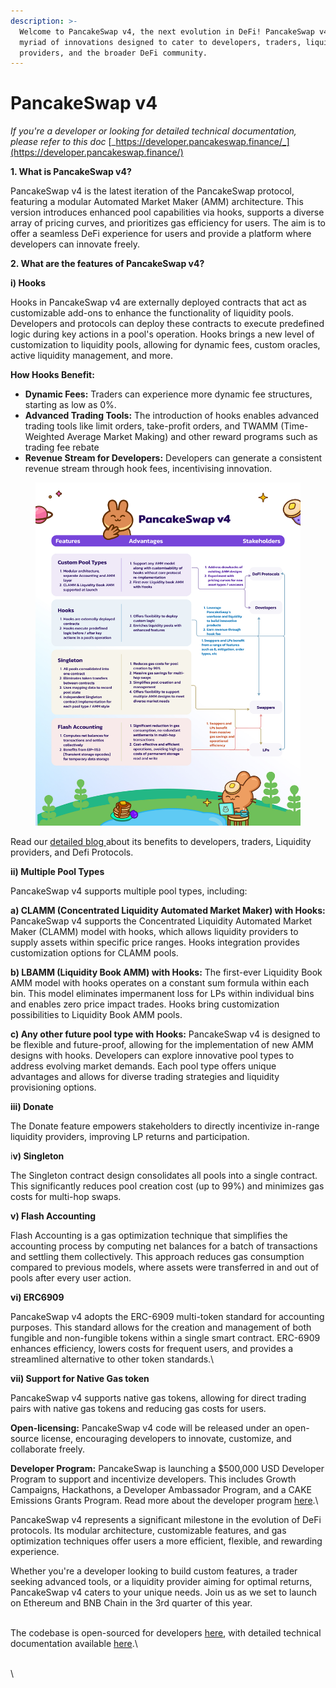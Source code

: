 ```yaml
---
description: >-
  Welcome to PancakeSwap v4, the next evolution in DeFi! PancakeSwap v4 brings a
  myriad of innovations designed to cater to developers, traders, liquidity
  providers, and the broader DeFi community.
---
```


# PancakeSwap v4

_If you're a developer or looking for detailed technical documentation, please refer to this doc_ [_https://developer.pancakeswap.finance/_](https://developer.pancakeswap.finance/)

**1. What is PancakeSwap v4?**

PancakeSwap v4 is the latest iteration of the PancakeSwap protocol, featuring a modular Automated Market Maker (AMM) architecture. This version introduces enhanced pool capabilities via hooks, supports a diverse array of pricing curves, and prioritizes gas efficiency for users. The aim is to offer a seamless DeFi experience for users and provide a platform where developers can innovate freely.

**2. What are the features of PancakeSwap v4?**

**i) Hooks**

Hooks in PancakeSwap v4 are externally deployed contracts that act as customizable add-ons to enhance the functionality of liquidity pools. Developers and protocols can deploy these contracts to execute predefined logic during key actions in a pool's operation. Hooks brings a new level of customization to liquidity pools, allowing for dynamic fees, custom oracles, active liquidity management, and more.

**How Hooks Benefit:**

* **Dynamic Fees:** Traders can experience more dynamic fee structures, starting as low as 0%.
* **Advanced Trading Tools:** The introduction of hooks enables advanced trading tools like limit orders, take-profit orders, and TWAMM (Time-Weighted Average Market Making) and other reward programs such as trading fee rebate
* **Revenue Stream for Developers:** Developers can generate a consistent revenue stream through hook fees, incentivising innovation.

<figure><img src="../../.gitbook/assets/jpg-40.jpg" alt=""><figcaption></figcaption></figure>

Read our [detailed blog ](https://blog.pancakeswap.finance/articles/everything-you-need-to-know-about-pancake-swap-v4-what-s-in-it-for-developers-traders-liquidity-providers-and-defi-protocols)about its benefits to developers, traders, Liquidity providers, and Defi Protocols.



**ii) Multiple Pool Types**

PancakeSwap v4 supports multiple pool types, including:

**a) CLAMM (Concentrated Liquidity Automated Market Maker) with Hooks:** PancakeSwap v4 supports the Concentrated Liquidity Automated Market Maker (CLAMM) model with hooks, which allows liquidity providers to supply assets within specific price ranges. Hooks integration provides customization options for CLAMM pools.

**b) LBAMM (Liquidity Book AMM) with Hooks:** The first-ever Liquidity Book AMM model with hooks operates on a constant sum formula within each bin. This model eliminates impermanent loss for LPs within individual bins and enables zero price impact trades. Hooks bring customization possibilities to Liquidity Book AMM pools.

**c) Any other future pool type with Hooks:** PancakeSwap v4 is designed to be flexible and future-proof, allowing for the implementation of new AMM designs with hooks. Developers can explore innovative pool types to address evolving market demands. Each pool type offers unique advantages and allows for diverse trading strategies and liquidity provisioning options.

**iii) Donate**

The Donate feature empowers stakeholders to directly incentivize in-range liquidity providers, improving LP returns and participation.

i**v) Singleton**

The Singleton contract design consolidates all pools into a single contract. This significantly reduces pool creation cost (up to 99%) and minimizes gas costs for multi-hop swaps.&#x20;



**v) Flash Accounting**

Flash Accounting is a gas optimization technique that simplifies the accounting process by computing net balances for a batch of transactions and settling them collectively. This approach reduces gas consumption compared to previous models, where assets were transferred in and out of pools after every user action.



**vi) ERC6909**

PancakeSwap v4 adopts the ERC-6909 multi-token standard for accounting purposes. This standard allows for the creation and management of both fungible and non-fungible tokens within a single smart contract. ERC-6909 enhances efficiency, lowers costs for frequent users, and provides a streamlined alternative to other token standards.\


**vii) Support for Native Gas token**

PancakeSwap v4 supports native gas tokens, allowing for direct trading pairs with native gas tokens and reducing gas costs for users.

**Open-licensing:** PancakeSwap v4 code will be released under an open-source license, encouraging developers to innovate, customize, and collaborate freely.

**Developer Program:** PancakeSwap is launching a $500,000 USD Developer Program to support and incentivize developers. This includes Growth Campaigns, Hackathons, a Developer Ambassador Program, and a CAKE Emissions Grants Program. Read more about the developer program [here](https://blog.pancakeswap.finance/articles/introducing-pancake-swap-s-500-k-developer-program-and-cake-emissions-grant-program).\


PancakeSwap v4 represents a significant milestone in the evolution of DeFi protocols. Its modular architecture, customizable features, and gas optimization techniques offer users a more efficient, flexible, and rewarding experience.



Whether you're a developer looking to build custom features, a trader seeking advanced tools, or a liquidity provider aiming for optimal returns, PancakeSwap v4 caters to your unique needs. Join us as we set to launch on Ethereum and BNB Chain in the 3rd quarter of this year.

\
The codebase is open-sourced for developers [here](https://github.com/pancakeswap/pancake-v4-core), with detailed technical documentation available [here](https://developer.pancakeswap.finance/).\




\
\

